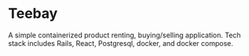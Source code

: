 # Teebay
A simple containerized product renting, buying/selling application. Tech stack includes Rails, React, Postgresql, docker, and docker compose.
